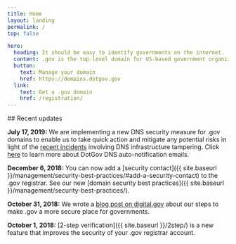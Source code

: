 ```yaml
---
title: Home
layout: landing
permalink: /
top: false

hero:
  heading: It should be easy to identify governments on the internet.
  content: .gov is the top-level domain for US-based government organizations.
  button:
    text: Manage your domain
    href: https://domains.dotgov.gov
  link:
    text: Get a .gov domain
    href: /registration/
---
```


<section class="usa-section">
  <div class="usa-grid usa-content">
<div class="usa-width-one-third">
## Recent updates
</div>

<div class="usa-width-two-thirds">

**July 17, 2019:**  We are implementing a new DNS security measure for .gov domains to enable us to take quick action and mitigate any potential risks in light of the [recent incidents](https://www.us-cert.gov/ncas/current-activity/2019/01/10/DNS-Infrastructure-Hijacking-Campaign) involving DNS infrastructure tampering. Click [here](https://home.dotgov.gov/management/#will-i-be-notified-if-a-change-is-made-to-my-DNS-information) to learn more about DotGov DNS auto-notification emails.

**December 6, 2018:**  You can now add a [security contact]({{ site.baseurl }}/management/security-best-practices/#add-a-security-contact) to the .gov registrar. See our new [domain security best practices]({{ site.baseurl }}/management/security-best-practices/).

**October 31, 2018:** We wrote a [blog post on digital.gov](https://digital.gov/2018/10/29/gsa-steps-up-security-for-dotgov/) about our steps to make .gov a more secure place for governments.

**October 1, 2018:** [2-step verification]({{ site.baseurl }}/2step/) is a new feature that improves the security of your .gov registrar account.
